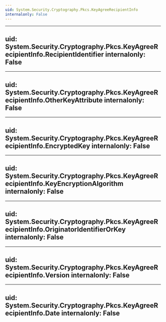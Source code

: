 ```yaml
---
uid: System.Security.Cryptography.Pkcs.KeyAgreeRecipientInfo
internalonly: False
---
```


---
uid: System.Security.Cryptography.Pkcs.KeyAgreeRecipientInfo.RecipientIdentifier
internalonly: False
---

---
uid: System.Security.Cryptography.Pkcs.KeyAgreeRecipientInfo.OtherKeyAttribute
internalonly: False
---

---
uid: System.Security.Cryptography.Pkcs.KeyAgreeRecipientInfo.EncryptedKey
internalonly: False
---

---
uid: System.Security.Cryptography.Pkcs.KeyAgreeRecipientInfo.KeyEncryptionAlgorithm
internalonly: False
---

---
uid: System.Security.Cryptography.Pkcs.KeyAgreeRecipientInfo.OriginatorIdentifierOrKey
internalonly: False
---

---
uid: System.Security.Cryptography.Pkcs.KeyAgreeRecipientInfo.Version
internalonly: False
---

---
uid: System.Security.Cryptography.Pkcs.KeyAgreeRecipientInfo.Date
internalonly: False
---
